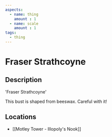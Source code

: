 ```yaml
---
aspects: 
  - name: thing
    amount : 1
  - name: scale
    amount : 1
tags:
  - thing
---
```


# Fraser Strathcoyne

## Description
'Fraser Strathcoyne'

This bust is shaped from beeswax. Careful with it!
## Locations
- [[Motley Tower - Illopoly's Nook]]
